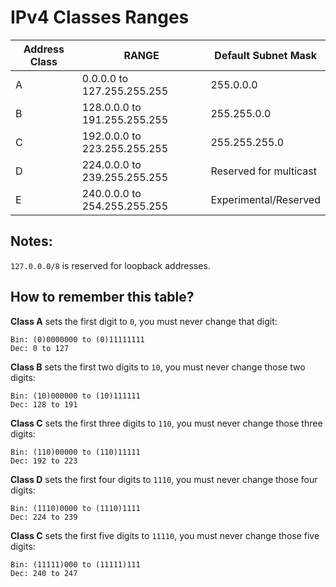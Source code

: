 # IPv4 Classes Ranges

|Address Class|RANGE                       |Default Subnet Mask   |
|-------------|----------------------------|----------------------|
|A            |0.0.0.0 to 127.255.255.255  |255.0.0.0             |
|B            |128.0.0.0 to 191.255.255.255|255.255.0.0           |
|C            |192.0.0.0 to 223.255.255.255|255.255.255.0         |
|D            |224.0.0.0 to 239.255.255.255|Reserved for multicast|
|E            |240.0.0.0 to 254.255.255.255|Experimental/Reserved |

## Notes:
`127.0.0.0/8` is reserved for loopback addresses.

## How to remember this table?

**Class A** sets the first digit to `0`, you must never change that digit:

    Bin: (0)0000000 to (0)11111111
    Dec: 0 to 127

**Class B** sets the first two digits to `10`, you must never change those two digits:

    Bin: (10)000000 to (10)111111
    Dec: 128 to 191

**Class C** sets the first three digits to `110`, you must never change those three digits:

    Bin: (110)00000 to (110)11111
    Dec: 192 to 223

**Class D** sets the first four digits to `1110`, you must never change those four digits:

    Bin: (1110)0000 to (1110)1111
    Dec: 224 to 239

**Class C** sets the first five digits to `11110`, you must never change those five digits:

    Bin: (11111)000 to (11111)111
    Dec: 240 to 247